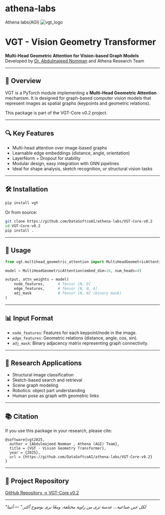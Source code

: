 # athena-labs
Athena labs(AGI)
![vgt_logo](https://github.com/user-attachments/assets/ed1639d0-0e46-49b9-bb19-0d7fa5dc2aeb)

# VGT - Vision Geometry Transformer

**Multi-Head Geometric Attention for Vision-based Graph Models**  
Developed by [Dr. Abdulmajeed Nomman](https://github.com/DataSoftcoAI/athena-labs) and Athena Research Team

---

## 📌 Overview

VGT is a PyTorch module implementing a **Multi-Head Geometric Attention** mechanism. It is designed for graph-based computer vision models that represent images as spatial graphs (keypoints and geometric relations).

This package is part of the VGT-Core v0.2 project.

---

## 🔍 Key Features

- Multi-head attention over image-based graphs
- Learnable edge embeddings (distance, angle, orientation)
- LayerNorm + Dropout for stability
- Modular design, easy integration with GNN pipelines
- Ideal for shape analysis, sketch recognition, or structural vision tasks

---

## 🛠 Installation

```bash
pip install vgt
```

Or from source:

```bash
git clone https://github.com/DataSoftcoAI/athena-labs/VGT-Core-v0.2
cd VGT-Core-v0.2
pip install .
```

---

## 🚀 Usage

```python
from vgt.multihead_geometric_attention import MultiHeadGeometricAttention

model = MultiHeadGeometricAttention(embed_dim=16, num_heads=4)

output, attn_weights = model(
    node_features,      # Tensor [N, D]
    edge_features,      # Tensor [N, N, 4]
    adj_mask            # Tensor [N, N] (binary mask)
)
```

---

## 📊 Input Format

- `node_features`: Features for each keypoint/node in the image.
- `edge_features`: Geometric relations (distance, angle, cos, sin).
- `adj_mask`: Binary adjacency matrix representing graph connectivity.

---

## 🧠 Research Applications

- Structural image classification
- Sketch-based search and retrieval
- Scene graph modeling
- Robotics: object part understanding
- Human pose as graph with geometric links

---

## 📚 Citation

If you use this package in your research, please cite:

```
@software{vgt2025,
  author = {Abdulmajeed Nomman , Athena (AGI) Team},
  title = {VGT - Vision Geometry Transformer},
  year = {2025},
  url = {https://github.com/DataSoftcoAI/athena-labs/VGT-Core-v0.2}
}
```

---

## 🔗 Project Repository

[GitHub Repository → VGT-Core v0.2](https://github.com/DataSoftcoAI/athena-labs/VGT-Core-v0.2)

---
*"لكل عين صناعية... عدسة ترى من زاوية مختلفة، ومعًا نرى بوضوح أكثر." — أثينا*
